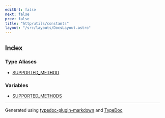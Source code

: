 ```yaml
---
editUrl: false
next: false
prev: false
title: "http/utils/constants"
layout: "/src/layouts/DocsLayout.astro"
---
```


## Index

### Type Aliases

- [SUPPORTED\_METHOD](/api/http/utils/constants/type-aliases/supported_method/)

### Variables

- [SUPPORTED\_METHODS](/api/http/utils/constants/variables/supported_methods/)

***

Generated using [typedoc-plugin-markdown](https://www.npmjs.com/package/typedoc-plugin-markdown) and [TypeDoc](https://typedoc.org/)
